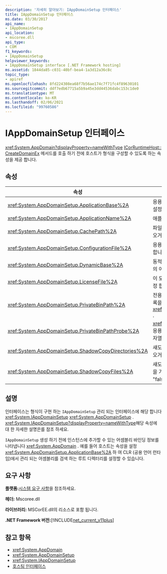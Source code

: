 ```yaml
---
description: '자세히 알아보기: IAppDomainSetup 인터페이스'
title: IAppDomainSetup 인터페이스
ms.date: 03/30/2017
api_name:
- IAppDomainSetup
api_location:
- mscoree.dll
api_type:
- COM
f1_keywords:
- IAppDomainSetup
helpviewer_keywords:
- IAppDomainSetup interface [.NET Framework hosting]
ms.assetid: 1844da85-c031-40bf-bea4-1a3d12a36c8c
topic_type:
- apiref
ms.openlocfilehash: 8fd224308ea68f7b56ae174c7f71fc4f89630101
ms.sourcegitcommit: ddf7edb67715a5b9a45e3dd44536dabc153c1de0
ms.translationtype: MT
ms.contentlocale: ko-KR
ms.lasthandoff: 02/06/2021
ms.locfileid: "99760586"
---
```

# <a name="iappdomainsetup-interface"></a>IAppDomainSetup 인터페이스

<xref:System.AppDomain?displayProperty=nameWithType> [ICorRuntimeHost:: CreateDomainEx](icorruntimehost-createdomainex-method.md) 메서드를 호출 하기 전에 호스트가 형식을 구성할 수 있도록 하는 속성을 제공 합니다.  
  
## <a name="properties"></a>속성  
  
|속성|설명|  
|--------------|-----------------|  
|<xref:System.AppDomainSetup.ApplicationBase%2A>|응용 프로그램을 포함 하는 디렉터리의 이름을 가져오거나 설정 합니다.|  
|<xref:System.AppDomainSetup.ApplicationName%2A>|애플리케이션의 이름을 가져오거나 설정합니다.|  
|<xref:System.AppDomainSetup.CachePath%2A>|파일을 섀도 복사한 응용 프로그램 관련 영역의 이름을 가져오거나 설정 합니다.|  
|<xref:System.AppDomainSetup.ConfigurationFile%2A>|응용 프로그램에 대 한 구성 파일의 이름을 가져오거나 설정 합니다.|  
|<xref:System.AppDomainSetup.DynamicBase%2A>|동적으로 생성 된 파일이 저장 되 고 액세스 되는 디렉터리의 이름을 가져오거나 설정 합니다.|  
|<xref:System.AppDomainSetup.LicenseFile%2A>|이 도메인에 연결 된 라이선스 파일의 경로를 가져오거나 설정 합니다.|  
|<xref:System.AppDomainSetup.PrivateBinPath%2A>|전용 어셈블리를 조사할 디렉터리와 결합 된 디렉터리의 목록을 가져오거나 설정 합니다 <xref:System.AppDomainSetup.ApplicationBase%2A> .|  
|<xref:System.AppDomainSetup.PrivateBinPathProbe%2A>|<xref:System.AppDomainSetup.ApplicationBase%2A>응용 프로그램의 검색 경로에서를 포함 하거나 제외 하는 문자열 값을 가져오거나 설정 합니다.|  
|<xref:System.AppDomainSetup.ShadowCopyDirectories%2A>|섀도 복사할 어셈블리가 들어 있는 디렉터리의 이름을 가져오거나 설정 합니다.|  
|<xref:System.AppDomainSetup.ShadowCopyFiles%2A>|섀도 복사를 설정 하거나 해제할지 여부를 나타내는 문자열을 가져오거나 설정 합니다. 유효한 값은 "true" 또는 "false"입니다.|  
  
## <a name="remarks"></a>설명  

 인터페이스는 형식이 구현 하는 `IAppDomainSetup` 관리 되는 인터페이스에 해당 합니다 <xref:System.IAppDomainSetup> <xref:System.AppDomainSetup> . <xref:System.IAppDomainSetup?displayProperty=nameWithType>해당 속성에 대 한 자세한 설명은를 참조 하세요.  
  
 `IAppDomainSetup` 생성 하기 전에 인스턴스에 추가할 수 있는 어셈블리 바인딩 정보를 나타냅니다 <xref:System.AppDomain> . 예를 들어 호스트는 속성을 설정 <xref:System.AppDomainSetup.ApplicationBase%2A> 하 여 CLR (공용 언어 런타임)에서 관리 되는 어셈블리를 검색 하는 루트 디렉터리를 설정할 수 있습니다.  
  
## <a name="requirements"></a>요구 사항  

 **플랫폼:**[시스템 요구 사항](../../get-started/system-requirements.md)을 참조하세요.  
  
 **헤더:** Mscoree.dll  
  
 **라이브러리:** MSCorEE.dll의 리소스로 포함 됩니다.  
  
 **.NET Framework 버전:**[!INCLUDE[net_current_v11plus](../../../../includes/net-current-v11plus-md.md)]  
  
## <a name="see-also"></a>참고 항목

- <xref:System.AppDomain>
- <xref:System.AppDomainSetup>
- <xref:System.IAppDomainSetup>
- [호스팅 인터페이스](hosting-interfaces.md)
